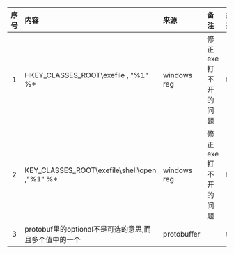 | 序号 | 内容                                           | 来源          | 备注          | 类型  |
|:--:|:---------------------------------------------|:------------|:------------|:----|
| 1  | HKEY_CLASSES_ROOT\exefile , "%1" %*          | windows reg | 修正exe打不开的问题 | tip |
| 2  | KEY_CLASSES_ROOT\exefile\shell\open ,"%1" %* | windows reg | 修正exe打不开的问题 | tip |
| 3  | protobuf里的optional不是可选的意思,而且多个值中的一个       | protobuffer |             | tip |
